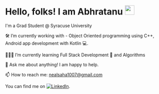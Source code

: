 # Hello, folks! I am Abhratanu <img src="https://raw.githubusercontent.com/MartinHeinz/MartinHeinz/master/wave.gif" width="30px">

I'm a Grad Student @ Syracuse University

🛠 I’m currently working with - Object Oriented programming using C++, Android app development with Kotlin 💻.

👨🏻‍💻 I’m currently learning Full Stack Development 🚀 and Algorithms

💬 Ask me about anything! I am happy to help.

📫 How to reach me: nealsaha1007@gmail.com

<!-- Actual text -->

You can find me on [![LinkedIn][2.2]][2].

<!-- Icons -->

[1.2]: http://i.imgur.com/wWzX9uB.png (twitter icon without padding)
[2.2]: https://raw.githubusercontent.com/MartinHeinz/MartinHeinz/master/linkedin-3-16.png

<!-- Links to your social media accounts -->

[2]: https://www.linkedin.com/in/abhratanu-saha/
